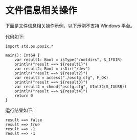 # 文件信息相关操作

下面是文件信息相关操作示例，以下示例不支持 Windows 平台。

代码如下:

<!-- verify -->

```cangjie
import std.os.posix.*

main(): Int64 {
    var result1: Bool = isType("/notdirs", S_IFDIR)
    println("result ==> ${result1}")
    var result2: Bool = isDir("/dev")
    println("result ==> ${result2}")
    var result3 = access("./oscfg.cfg", F_OK)
    println("result ==> ${result3}")
    var result4 = chmod("oscfg.cfg", UInt32(S_IXUSR))
    println("result ==> ${result4}")
    return 0
}
```

运行结果如下:

```text
result ==> false
result ==> true
result ==> -1
result ==> -1
```
